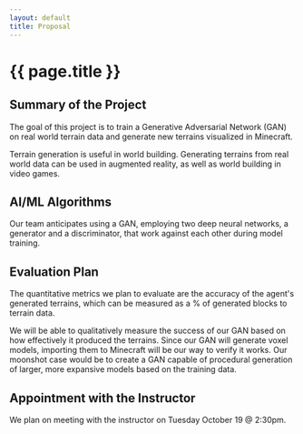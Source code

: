 ```yaml
---
layout: default
title: Proposal
---
```

 
# {{ page.title }}

## Summary of the Project
The goal of this project is to train a Generative Adversarial Network (GAN) on real world terrain data and generate new terrains visualized in Minecraft. 

Terrain generation is useful in world building. Generating terrains from real world data can be used in augmented reality, as well as world building in video games. 

## AI/ML Algorithms
Our team anticipates using a GAN, employing two deep neural networks, a generator and a discriminator, that work against each other during model training.

## Evaluation Plan
The quantitative metrics we plan to evaluate are the accuracy of the agent's generated terrains, which can be measured as a % of generated blocks to terrain data.

We will be able to qualitatively measure the success of our GAN based on how effectively it produced the terrains. Since our GAN will generate voxel models, importing them to Minecraft will be our way to verify it works. Our moonshot case would be to create a GAN capable of procedural generation of larger, more expansive models based on the training data.

## Appointment with the Instructor
We plan on meeting with the instructor on Tuesday October 19 @ 2:30pm.
